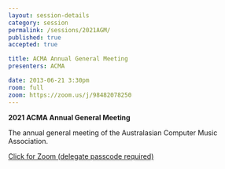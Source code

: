 ```yaml
---
layout: session-details
category: session
permalink: /sessions/2021AGM/
published: true
accepted: true

title: ACMA Annual General Meeting
presenters: ACMA

date: 2013-06-21 3:30pm
room: full
zoom: https://zoom.us/j/98482078250
---
```


**2021 ACMA Annual General Meeting**

The annual general meeting of the Australasian Computer Music Association.

[Click for Zoom (delegate passcode required)](https://zoom.us/j/98482078250)